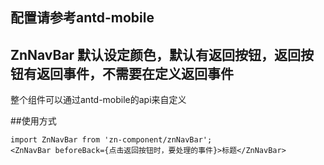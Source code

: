 ## 配置请参考antd-mobile

## ZnNavBar 默认设定颜色，默认有返回按钮，返回按钮有返回事件，不需要在定义返回事件
整个组件可以通过antd-mobile的api来自定义

##使用方式
```
import ZnNavBar from 'zn-component/znNavBar';
<ZnNavBar beforeBack={点击返回按钮时，要处理的事件}>标题</ZnNavBar>
```